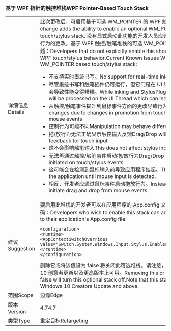 ### <a name="wpf-pointer-based-touch-stack"></a><span data-ttu-id="05103-101">基于 WPF 指针的触控堆栈</span><span class="sxs-lookup"><span data-stu-id="05103-101">WPF Pointer-Based Touch Stack</span></span>

|   |   |
|---|---|
|<span data-ttu-id="05103-102">详细信息</span><span class="sxs-lookup"><span data-stu-id="05103-102">Details</span></span>|<span data-ttu-id="05103-103">此次更改后，可启用基于可选 WM_POINTER 的 WPF 触控/触笔堆栈。</span><span class="sxs-lookup"><span data-stu-id="05103-103">This change adds the ability to enable an optional WM_POINTER based WPF touch/stylus stack.</span></span>  <span data-ttu-id="05103-104">没有显式启动此功能的开发人员应该看不到 WPF 触控/触笔行为的更改。基于 WPF 触控/触笔堆栈的可选 WM_POINTER 当前存在的已知问题：</span><span class="sxs-lookup"><span data-stu-id="05103-104">Developers that do not explicitly enable this should see no change in WPF touch/stylus behavior.Current Known Issues With optional WM_POINTER based touch/stylus stack:</span></span><ul><li><span data-ttu-id="05103-105">不支持实时墨迹书写。</span><span class="sxs-lookup"><span data-stu-id="05103-105">No support for real-time inking.</span></span></li><li><span data-ttu-id="05103-106">尽管墨迹书写和触笔插件仍可运行，但它们是在 UI 线程上进行处理，这可能会导致性能变得糟糕。</span><span class="sxs-lookup"><span data-stu-id="05103-106">While inking and StylusPlugins will still work, they will be processed on the UI Thread which can lead to poor performance.</span></span></li><li><span data-ttu-id="05103-107">从触控/触笔事件提升到鼠标事件方面的更改导致行为发生变化</span><span class="sxs-lookup"><span data-stu-id="05103-107">Behavioral changes due to changes in promotion from touch/stylus events to mouse events</span></span></li><li><span data-ttu-id="05103-108">控制行为可能不同</span><span class="sxs-lookup"><span data-stu-id="05103-108">Manipulation may behave differently</span></span></li><li><span data-ttu-id="05103-109">拖/放行为无法正确显示触控输入反馈</span><span class="sxs-lookup"><span data-stu-id="05103-109">Drag/Drop will not show appropriate feedback for touch input</span></span></li><li><span data-ttu-id="05103-110">这不会影响触笔输入</span><span class="sxs-lookup"><span data-stu-id="05103-110">This does not affect stylus input</span></span></li><li><span data-ttu-id="05103-111">无法再通过触控/触笔事件启动拖/放行为</span><span class="sxs-lookup"><span data-stu-id="05103-111">Drag/Drop can no longer be initiated on touch/stylus events</span></span></li><li><span data-ttu-id="05103-112">这可能会在检测到鼠标输入前导致应用程序挂起。</span><span class="sxs-lookup"><span data-stu-id="05103-112">This can potentially hang the application until mouse input is detected.</span></span></li><li><span data-ttu-id="05103-113">相反，开发者应通过鼠标事件启动拖放行为。</span><span class="sxs-lookup"><span data-stu-id="05103-113">Instead, developers should initiate drag and drop from mouse events.</span></span></li></ul>|
|<span data-ttu-id="05103-114">建议</span><span class="sxs-lookup"><span data-stu-id="05103-114">Suggestion</span></span>|<span data-ttu-id="05103-115">要启用此堆栈的开发者可以在应用程序的 App.config 文件中添加/合并下面的代码：</span><span class="sxs-lookup"><span data-stu-id="05103-115">Developers who wish to enable this stack can add/merge the following to their application's App.config file:</span></span><pre><code class="lang-xml">&lt;configuration&gt;&#13;&#10;&lt;runtime&gt;&#13;&#10;&lt;AppContextSwitchOverrides value=&quot;Switch.System.Windows.Input.Stylus.EnablePointerSupport=true&quot;/&gt;&#13;&#10;&lt;/runtime&gt;&#13;&#10;&lt;/configuration&gt;&#13;&#10;</code></pre><span data-ttu-id="05103-116">删除它或将该值设为 false 将关闭此可选堆栈。请注意，此堆栈仅在 Windows 10 创意者更新以及更高版本上可用。</span><span class="sxs-lookup"><span data-stu-id="05103-116">Removing this or setting the value to false will turn this optional stack off.Note that this stack is available only on Windows 10 Creators Update and above.</span></span>|
|<span data-ttu-id="05103-117">范围</span><span class="sxs-lookup"><span data-stu-id="05103-117">Scope</span></span>|<span data-ttu-id="05103-118">边缘</span><span class="sxs-lookup"><span data-stu-id="05103-118">Edge</span></span>|
|<span data-ttu-id="05103-119">版本</span><span class="sxs-lookup"><span data-stu-id="05103-119">Version</span></span>|<span data-ttu-id="05103-120">4.7</span><span class="sxs-lookup"><span data-stu-id="05103-120">4.7</span></span>|
|<span data-ttu-id="05103-121">类型</span><span class="sxs-lookup"><span data-stu-id="05103-121">Type</span></span>|<span data-ttu-id="05103-122">重定目标</span><span class="sxs-lookup"><span data-stu-id="05103-122">Retargeting</span></span>|

